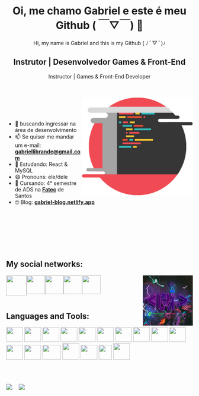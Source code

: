 <h1 align="center"> <b>Oi, me chamo Gabriel e este é meu Github  ( ￣▽￣)</b> 🚀</h1>
<p align="center">Hi, my name is Gabriel and this is my Github ( ﾉ ﾟ▽ ﾟ)ﾉ</p>

<h2 align="center">Instrutor | Desenvolvedor Games & Front-End</h2>
<p align="center">Instructor | Games & Front-End Developer</p>
<br><br>

<img align="right" width="300px" src="./imgBackground.png">

<br><br>

- 🔭 buscando ingressar na área de desenvolvimento
- 📫 Se quiser me mandar um e-mail: **gabriellibrande@gmail.com**
- 🌱 Estudando: React & MySQL
- 😄 Pronouns: ele/dele
- 📖 Cursando: 4° semestre de ADS na <a href="https://fatecrl.edu.br">**Fatec**</a> de Santos
- 🤓 Blog: <a href="gabriel-blog.netlify.app">**gabriel-blog.netlify.app**</a>

<br><br><br><br><br><br>

<h2 align="left">My social networks:</h2>

<img align="right" width="135" src="./animation.gif">

<div  style="height:display: inline_block align-items: center; justify-content: center; ">
<a href="https://www.youtube.com/channel/UCIIOPtpq0EL0BBX6c34hSpg"><img height="55rem" width="55rem" align="left" src="https://api.iconify.design/logos/youtube-icon.svg"/></a>
<img height="50rem" width="50rem" align="left" src="https://seeklogo.com/images/T/twitch-logo-4931D91F85-seeklogo.com.png"/>
<a href="https://www.linkedin.com/in/gabriel-henrique-b426ab20b/"><img height="50rem" width="50rem" align="left" src="https://cdn.jsdelivr.net/gh/devicons/devicon/icons/linkedin/linkedin-original.svg" /></a>
<a href="https://discord.gg/e5mKzgwJ9E"><img height="50rem" width="50rem" align="left" src="https://api.iconify.design/logos/discord-icon.svg"/></a>
<a href="https://www.instagram.com/designl4b/"><img height="50rem" width="50rem" align="left" src="https://cdn.icon-icons.com/icons2/836/PNG/512/Instagram_icon-icons.com_66804.png"/>	</a>
	
</div>

<br><br><br><br>

<h2 align="left">Languages and Tools:</h2>

<div  style=" height:display: inline_block align-items: center; justify-content: center;">
	
<a href="https://www.arduino.cc"> <img height="40rem" width="45rem" src="https://cdn.jsdelivr.net/gh/devicons/devicon/icons/arduino/arduino-original-wordmark.svg" /></a>
<a href="https://www.oracle.com/br/java/"><img height="40rem" width="45rem" src="https://cdn.jsdelivr.net/gh/devicons/devicon/icons/java/java-original-wordmark.svg" /></a>
<a href="https://pt-br.reactjs.org"><img height="40rem" width="45rem" src="https://cdn.jsdelivr.net/gh/devicons/devicon/icons/react/react-original-wordmark.svg" /></a>
<a href="https://blog.betrybe.com/linguagem-de-programacao/linguagem-c/"><img height="40rem" width="45rem" src="https://cdn.jsdelivr.net/gh/devicons/devicon/icons/c/c-original.svg" /></a>
<a href="https://www.sonarsource.com/cpp-bis/?gads_campaign=South-America-Language&gads_ad_group=cpp&gads_keyword=c%2B%2B&gclid=CjwKCAiAh_GNBhAHEiwAjOh3ZF8GKtlphHNpRzXqN7yOAgE1AvEhZadocT9EY20rk8nPgr_1Qfa8oBoCc_AQAvD_BwE"><img height="40rem" width="45rem" src="https://cdn.jsdelivr.net/gh/devicons/devicon/icons/cplusplus/cplusplus-original.svg" /></a>
<a href="https://docs.microsoft.com/pt-br/dotnet/csharp/"><img height="40rem" width="45rem" src="https://cdn.jsdelivr.net/gh/devicons/devicon/icons/csharp/csharp-original.svg" /></a>
<a href="https://www.hostinger.com.br/tutoriais/o-que-e-html-conceitos-basicos"><img height="40rem" width="45rem" src="https://cdn.jsdelivr.net/gh/devicons/devicon/icons/html5/html5-original.svg" /></a>
<a href="https://www.w3schools.com/css/"><img height="40rem" width="45rem" src="https://cdn.jsdelivr.net/gh/devicons/devicon/icons/css3/css3-original.svg" /></a>
<a href="https://developer.mozilla.org/en-US/docs/Web/JavaScript"><img height="40rem" width="45rem" src="https://cdn.jsdelivr.net/gh/devicons/devicon/icons/javascript/javascript-plain.svg" /></a>
<a href="https://www.typescriptlang.org"><img height="40rem" width="45rem" src="https://cdn.jsdelivr.net/gh/devicons/devicon/icons/typescript/typescript-original.svg" /></a>
<a href="https://git-scm.com"><img height="40rem" width="45rem" src="https://cdn.jsdelivr.net/gh/devicons/devicon/icons/git/git-original.svg" /></a>
<a href ="https://www.adobe.com/br/products/illustrator.html"><img height="40rem" width="45rem" src="https://cdn.jsdelivr.net/gh/devicons/devicon/icons/illustrator/illustrator-plain.svg" /></a>
<a href="https://www.adobe.com/br/products/photoshop.html"><img height="40rem" width="50rem" src="https://cdn.jsdelivr.net/gh/devicons/devicon/icons/photoshop/photoshop-plain.svg" /></a>
<a href="https://godotengine.org"><img height="45rem" width="45rem" src="https://cdn.jsdelivr.net/gh/devicons/devicon/icons/godot/godot-original.svg" /></a>
<a href="https://www.yoyogames.com/pt-BR"><img height="40rem" width="45rem" src="https://img.utdstc.com/icon/09b/8c5/09b8c56ebaf0e8528022d175284f4ff0ba793b664086c5c5e668879cf4a06245:200"/></a>
<a href="https://unity.com/pt"><img height="40rem" width="35rem" src="https://i.imgur.com/53LTGx6.png" /></a>
<a href="https://www.unrealengine.com/en-US/"><img height="45rem" width="45rem" src="https://i.imgur.com/osYBJMq.png"/></a>

</div>

<br><br>

<div>
	
<a href="https://github.com/Gabiru-cpu">
 <img height="180em" src="https://github-readme-stats.vercel.app/api/top-langs/?username=Gabiru-cpu&layout=compact&langs_count=7&theme=radical"/>
  <img height="-375em" width="470em" align="right" src="https://github-readme-stats.vercel.app/api?username=Gabiru-cpu&show_icons=true&theme=radical&include_all_commits=true&count_private=true"/>	
	
</div>
